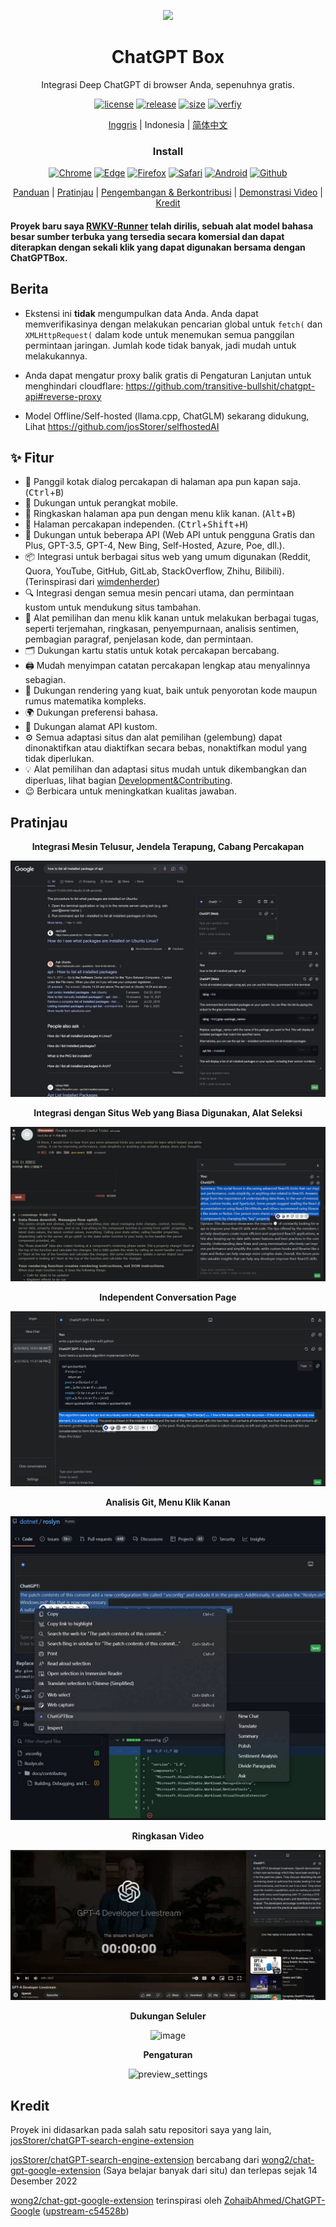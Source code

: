 <p align="center">
    <img src="./src/logo.png">
</p>

<h1 align="center">ChatGPT Box</h1>

<div align="center">

Integrasi Deep ChatGPT di browser Anda, sepenuhnya gratis.

[![license][license-image]][license-url]
[![release][release-image]][release-url]
[![size](https://img.shields.io/badge/minified%20size-360%20kB-blue)][release-url]
[![verfiy][verify-image]][verify-url]

[Inggris](README.md) | Indonesia | [简体中文](README_ZH.md)

### Install

[![Chrome][Chrome-image]][Chrome-url]
[![Edge][Edge-image]][Edge-url]
[![Firefox][Firefox-image]][Firefox-url]
[![Safari][Safari-image]][Safari-url]
[![Android][Android-image]][Android-url]
[![Github][Github-image]][Github-url]

[Panduan](https://github.com/josStorer/chatGPTBox/wiki/Guide) |
[Pratinjau](#Pratinjau) |
[Pengembangan & Berkontribusi][dev-url] |
[Demonstrasi Video](https://www.youtube.com/watch?v=E1smDxJvTRs) |
[Kredit](#Kredit)

[dev-url]: https://github.com/josStorer/chatGPTBox/wiki/Development&Contributing

[license-image]: http://img.shields.io/badge/license-MIT-blue.svg

[license-url]: https://github.com/josStorer/chatGPTBox/blob/master/LICENSE

[release-image]: https://img.shields.io/github/release/josStorer/chatGPTBox.svg

[release-url]: https://github.com/josStorer/chatGPTBox/releases/latest

[verify-image]: https://github.com/josStorer/chatGPTBox/workflows/verify-configs/badge.svg

[verify-url]: https://github.com/josStorer/chatGPTBox/actions/workflows/verify-configs.yml

[Chrome-image]: https://img.shields.io/badge/-Chrome-brightgreen?logo=google-chrome&logoColor=white

[Chrome-url]: https://chrome.google.com/webstore/detail/chatgptbox/eobbhoofkanlmddnplfhnmkfbnlhpbbo

[Edge-image]: https://img.shields.io/badge/-Edge-blue?logo=microsoft-edge&logoColor=white

[Edge-url]: https://microsoftedge.microsoft.com/addons/detail/fission-chatbox-best/enjmfilpkbbabhgeoadmdpjjpnahkogf

[Firefox-image]: https://img.shields.io/badge/-Firefox-orange?logo=firefox-browser&logoColor=white

[Firefox-url]: https://addons.mozilla.org/firefox/addon/chatgptbox/

[Safari-image]: https://img.shields.io/badge/-Safari-blue?logo=safari&logoColor=white

[Safari-url]: https://apps.apple.com/app/fission-chatbox/id6446611121

[Android-image]: https://img.shields.io/badge/-Android-brightgreen?logo=android&logoColor=white

[Android-url]: https://github.com/josStorer/chatGPTBox/wiki/Install#install-to-android

[Github-image]: https://img.shields.io/badge/-Github-black?logo=github&logoColor=white

[Github-url]: https://github.com/josStorer/chatGPTBox/wiki/Install

</div>

#### Proyek baru saya [RWKV-Runner](https://github.com/josStorer/RWKV-Runner) telah dirilis, sebuah alat model bahasa besar sumber terbuka yang tersedia secara komersial dan dapat diterapkan dengan sekali klik yang dapat digunakan bersama dengan ChatGPTBox.

## Berita

- Ekstensi ini **tidak** mengumpulkan data Anda. Anda dapat memverifikasinya dengan melakukan pencarian global untuk `fetch(` dan `XMLHttpRequest(` dalam kode untuk menemukan semua panggilan permintaan jaringan. Jumlah kode tidak banyak, jadi mudah untuk melakukannya.

- Anda dapat mengatur proxy balik gratis di Pengaturan Lanjutan untuk menghindari cloudflare: https://github.com/transitive-bullshit/chatgpt-api#reverse-proxy

- Model Offline/Self-hosted (llama.cpp, ChatGLM) sekarang didukung, Lihat https://github.com/josStorer/selfhostedAI

## ✨ Fitur

- 🌈 Panggil kotak dialog percakapan di halaman apa pun kapan saja. (<kbd>Ctrl</kbd>+<kbd>B</kbd>)
- 📱 Dukungan untuk perangkat mobile.
- 📓 Ringkaskan halaman apa pun dengan menu klik kanan. (<kbd>Alt</kbd>+<kbd>B</kbd>)
- 📖 Halaman percakapan independen. (<kbd>Ctrl</kbd>+<kbd>Shift</kbd>+<kbd>H</kbd>)
- 🔗 Dukungan untuk beberapa API (Web API untuk pengguna Gratis dan Plus, GPT-3.5, GPT-4, New Bing, Self-Hosted, Azure, Poe, dll.).
- 📦 Integrasi untuk berbagai situs web yang umum digunakan (Reddit, Quora, YouTube, GitHub, GitLab, StackOverflow, Zhihu, Bilibili). (Terinspirasi dari [wimdenherder](https://github.com/wimdenherder))
- 🔍 Integrasi dengan semua mesin pencari utama, dan permintaan kustom untuk mendukung situs tambahan.
- 🧰 Alat pemilihan dan menu klik kanan untuk melakukan berbagai tugas, seperti terjemahan, ringkasan, penyempurnaan,
  analisis sentimen, pembagian paragraf, penjelasan kode, dan permintaan.
- 🗂️ Dukungan kartu statis untuk kotak percakapan bercabang.
- 🖨️ Mudah menyimpan catatan percakapan lengkap atau menyalinnya sebagian.
- 🎨 Dukungan rendering yang kuat, baik untuk penyorotan kode maupun rumus matematika kompleks.
- 🌍 Dukungan preferensi bahasa.
- 📝 Dukungan alamat API kustom.
- ⚙️ Semua adaptasi situs dan alat pemilihan (gelembung) dapat dinonaktifkan atau diaktifkan secara bebas, nonaktifkan modul yang tidak diperlukan.
- 💡 Alat pemilihan dan adaptasi situs mudah untuk dikembangkan dan diperluas, lihat bagian [Development&Contributing][dev-url].
- 😉 Berbicara untuk meningkatkan kualitas jawaban.

## Pratinjau

<div align="center">

**Integrasi Mesin Telusur, Jendela Terapung, Cabang Percakapan**

![preview_google_floatingwindow_conversationbranch](screenshots/preview_google_floatingwindow_conversationbranch.jpg)

**Integrasi dengan Situs Web yang Biasa Digunakan, Alat Seleksi**

![preview_reddit_selectiontools](screenshots/preview_reddit_selectiontools.jpg)

**Independent Conversation Page**

![preview_independentpanel](screenshots/preview_independentpanel.jpg)

**Analisis Git, Menu Klik Kanan**

![preview_github_rightclickmenu](screenshots/preview_github_rightclickmenu.jpg)

**Ringkasan Video**

![preview_youtube](screenshots/preview_youtube.jpg)

**Dukungan Seluler**

![image](https://user-images.githubusercontent.com/13366013/225529110-9221c8ce-ad41-423e-b6ec-097981e74b66.png)

**Pengaturan**

![preview_settings](screenshots/preview_settings.jpg)

</div>

## Kredit

Proyek ini didasarkan pada salah satu repositori saya yang lain, [josStorer/chatGPT-search-engine-extension](https://github.com/josStorer/chatGPT-search-engine-extension)

[josStorer/chatGPT-search-engine-extension](https://github.com/josStorer/chatGPT-search-engine-extension) bercabang
dari [wong2/chat-gpt-google-extension](https://github.com/wong2/chat-gpt-google-extension) (Saya belajar banyak dari situ)
dan terlepas sejak 14 Desember 2022

[wong2/chat-gpt-google-extension](https://github.com/wong2/chat-gpt-google-extension) terinspirasi
oleh [ZohaibAhmed/ChatGPT-Google](https://github.com/ZohaibAhmed/ChatGPT-Google) ([upstream-c54528b](https://github.com/wong2/chatgpt-google-extension/commit/c54528b0e13058ab78bfb433c92603db017d1b6b))
